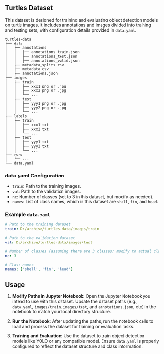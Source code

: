 ## Turtles Dataset

This dataset is designed for training and evaluating object detection models on turtle images. It includes annotations and images divided into training and testing sets, with configuration details provided in `data.yaml`.

```plaintext
turtles-data
├── data
│   ├── annotations
│   │   ├── annotations_train.json
│   │   ├── annotations_test.json
│   │   ├── annotations_valid.json
│   ├── metadata_splits.csv
│   ├── metadata.csv
│   ├── annotations.json
├── images
│   ├── train
│   │   ├── xxx1.png or .jpg
│   │   ├── xxx2.png or .jpg
│   │   └── ...
│   ├── test
│   │   ├── yyy1.png or .jpg
│   │   ├── yyy2.png or .jpg
│   │   └── ...
├── labels
│   ├── train
│   │   ├── xxx1.txt
│   │   ├── xxx2.txt
│   │   └── ...
│   ├── test
│   │   ├── yyy1.txt
│   │   ├── yyy2.txt
│   │   └── ...
├── runs
│   └── ...
└── data.yaml
```

### data.yaml Configuration

- `train`: Path to the training images.
- `val`: Path to the validation images.
- `nc`: Number of classes (set to 3 in this dataset, but modify as needed).
- `names`: List of class names, which in this dataset are `shell`, `fin`, and `head`.

### Example `data.yaml`

```yaml
# Path to the training dataset
train: D:/archive/turtles-data/images/train

# Path to the validation dataset
val: D:/archive/turtles-data/images/test

# Number of classes (assuming there are 3 classes; modify to actual class count)
nc: 3

# Class names
names: ['shell', 'fin', 'head']

```
## Usage

1. **Modify Paths in Jupyter Notebook**: Open the Jupyter Notebook you intend to use with this dataset. Update the dataset paths (e.g., `data.yaml`, `images/train`, `images/test`, and `annotations.json`, etc) in the notebook to match your local directory structure.

2. **Run the Notebook**: After updating the paths, run the notebook cells to load and process the dataset for training or evaluation tasks.

3. **Training and Evaluation**: Use the dataset to train object detection models like YOLO or any compatible model. Ensure `data.yaml` is properly configured to reflect the dataset structure and class information.
